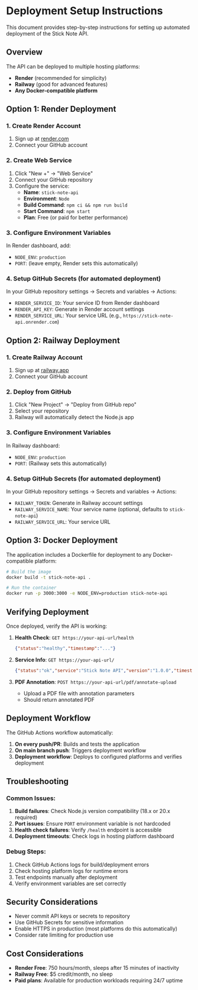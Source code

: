 # Deployment Setup Instructions

This document provides step-by-step instructions for setting up automated deployment of the Stick Note API.

## Overview

The API can be deployed to multiple hosting platforms:
- **Render** (recommended for simplicity)
- **Railway** (good for advanced features)
- **Any Docker-compatible platform**

## Option 1: Render Deployment

### 1. Create Render Account
1. Sign up at [render.com](https://render.com)
2. Connect your GitHub account

### 2. Create Web Service
1. Click "New +" → "Web Service"
2. Connect your GitHub repository
3. Configure the service:
   - **Name**: `stick-note-api`
   - **Environment**: `Node`
   - **Build Command**: `npm ci && npm run build`
   - **Start Command**: `npm start`
   - **Plan**: Free (or paid for better performance)

### 3. Configure Environment Variables
In Render dashboard, add:
- `NODE_ENV`: `production`
- `PORT`: (leave empty, Render sets this automatically)

### 4. Setup GitHub Secrets (for automated deployment)
In your GitHub repository settings → Secrets and variables → Actions:
- `RENDER_SERVICE_ID`: Your service ID from Render dashboard
- `RENDER_API_KEY`: Generate in Render account settings
- `RENDER_SERVICE_URL`: Your service URL (e.g., `https://stick-note-api.onrender.com`)

## Option 2: Railway Deployment

### 1. Create Railway Account
1. Sign up at [railway.app](https://railway.app)
2. Connect your GitHub account

### 2. Deploy from GitHub
1. Click "New Project" → "Deploy from GitHub repo"
2. Select your repository
3. Railway will automatically detect the Node.js app

### 3. Configure Environment Variables
In Railway dashboard:
- `NODE_ENV`: `production`
- `PORT`: (Railway sets this automatically)

### 4. Setup GitHub Secrets (for automated deployment)
In your GitHub repository settings → Secrets and variables → Actions:
- `RAILWAY_TOKEN`: Generate in Railway account settings
- `RAILWAY_SERVICE_NAME`: Your service name (optional, defaults to `stick-note-api`)
- `RAILWAY_SERVICE_URL`: Your service URL

## Option 3: Docker Deployment

The application includes a Dockerfile for deployment to any Docker-compatible platform:

```bash
# Build the image
docker build -t stick-note-api .

# Run the container
docker run -p 3000:3000 -e NODE_ENV=production stick-note-api
```

## Verifying Deployment

Once deployed, verify the API is working:

1. **Health Check**: `GET https://your-api-url/health`
   ```json
   {"status":"healthy","timestamp":"..."}
   ```

2. **Service Info**: `GET https://your-api-url/`
   ```json
   {"status":"ok","service":"Stick Note API","version":"1.0.0","timestamp":"..."}
   ```

3. **PDF Annotation**: `POST https://your-api-url/pdf/annotate-upload`
   - Upload a PDF file with annotation parameters
   - Should return annotated PDF

## Deployment Workflow

The GitHub Actions workflow automatically:

1. **On every push/PR**: Builds and tests the application
2. **On main branch push**: Triggers deployment workflow
3. **Deployment workflow**: Deploys to configured platforms and verifies deployment

## Troubleshooting

### Common Issues:

1. **Build failures**: Check Node.js version compatibility (18.x or 20.x required)
2. **Port issues**: Ensure `PORT` environment variable is not hardcoded
3. **Health check failures**: Verify `/health` endpoint is accessible
4. **Deployment timeouts**: Check logs in hosting platform dashboard

### Debug Steps:

1. Check GitHub Actions logs for build/deployment errors
2. Check hosting platform logs for runtime errors
3. Test endpoints manually after deployment
4. Verify environment variables are set correctly

## Security Considerations

- Never commit API keys or secrets to repository
- Use GitHub Secrets for sensitive information
- Enable HTTPS in production (most platforms do this automatically)
- Consider rate limiting for production use

## Cost Considerations

- **Render Free**: 750 hours/month, sleeps after 15 minutes of inactivity
- **Railway Free**: $5 credit/month, no sleep
- **Paid plans**: Available for production workloads requiring 24/7 uptime